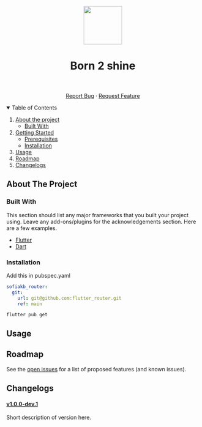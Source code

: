 <!-- PROJECT LOGO -->

<p align="center">
  <img height="100px" src="./assets/images/logo.png">
</p>

<p align="center">

  <h1 align="center">Born 2 shine</h1>

  <p align="center">
      <!--<a href="https://github.com/sofiakb/flutter_router"><strong>Explore the docs »</strong></a>-->
      <br />
      <br />
      <a href="https://github.com/sofiakb/flutter_router/issues">Report Bug</a>
      ·
      <a href="https://github.com/sofiakb/flutter_router/issues">Request Feature</a>
  </p>

</p>



<!-- TABLE OF CONTENTS -->
<details open="open">
  <summary>Table of Contents</summary>
  <ol>
    <li>
      <a href="#about-the-project">About the project</a>
      <ul>
        <li><a href="#built-with">Built With</a></li>
      </ul>
    </li>
    <li>
      <a href="#getting-started">Getting Started</a>
      <ul>
        <li><a href="#prerequisites">Prerequisites</a></li>
        <li><a href="#installation">Installation</a></li>
      </ul>
    </li>
    <li><a href="#usage">Usage</a></li>
    <li><a href="#roadmap">Roadmap</a></li>
    <li><a href="#changelogs">Changelogs</a></li>
  </ol>
</details>



<!-- ABOUT THE PROJECT -->

## About The Project

[comment]: <> (The library allows to detect os system in PHP project.)

### Built With

This section should list any major frameworks that you built your project using. Leave any
add-ons/plugins for the acknowledgements section. Here are a few examples.

* [Flutter](https://docs.flutter.dev/)
* [Dart](https://dart.dev/guides)

<!-- GETTING STARTED -->

### Installation

Add this in pubspec.yaml

```yaml
sofiakb_router:
  git:
    url: git@github.com:flutter_router.git
    ref: main
```

```shell
flutter pub get
```

<!-- USAGE EXAMPLES -->

## Usage

<!-- ROADMAP -->

## Roadmap

See the [open issues](https://github.com/sofiakb/flutter_router/issues) for a list of proposed
features (and known issues).

<!-- CHANGELOGS -->

## Changelogs

#### [v1.0.0-dev.1](./changelogs/v1.0.0-dev.1.md)

Short description of version here.